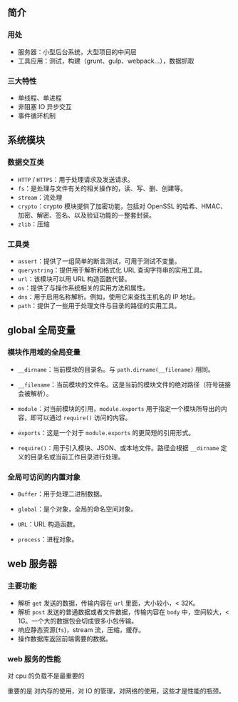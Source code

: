 ## 简介

### 用处

- 服务器：小型后台系统，大型项目的中间层
- 工具应用：测试，构建（grunt、gulp、webpack...），数据抓取

### 三大特性

- 单线程、单进程
- 非阻塞 IO 异步交互
- 事件循环机制

## 系统模块

### 数据交互类

- `HTTP` / `HTTPS`：用于处理请求及发送请求。
- `fs`：是处理与文件有关的相关操作的，读、写、删、创建等。
- `stream`：流处理
- `crypto`：crypto 模块提供了加密功能，包括对 OpenSSL 的哈希、HMAC、加密、解密、签名、以及验证功能的一整套封装。
- `zlib`：压缩

### 工具类

- `assert`：提供了一组简单的断言测试，可用于测试不变量。
- `querystring`：提供用于解析和格式化 URL 查询字符串的实用工具。
- `url`：该模块可以用 URL 构造函数代替。
- `os`：提供了与操作系统相关的实用方法和属性。
- `dns`：用于启用名称解析。例如，使用它来查找主机名的 IP 地址。
- `path`：提供了一些用于处理文件与目录的路径的实用工具。

## global 全局变量

### 模块作用域的全局变量

- `__dirname`：当前模块的目录名。与 `path.dirname(__filename)` 相同。

- `__filename`：当前模块的文件名。这是当前的模块文件的绝对路径（符号链接会被解析）。

- `module`：对当前模块的引用，`module.exports` 用于指定一个模块所导出的内容，即可以通过 `require()` 访问的内容。

- `exports`：这是一个对于 `module.exports` 的更简短的引用形式。

- `require()`：用于引入模块、JSON、或本地文件。路径会根据 `__dirname` 定义的目录名或当前工作目录进行处理。

### 全局可访问的内置对象

- `Buffer`：用于处理二进制数据。

- `global`：是个对象，全局的命名空间对象。

- `URL`：URL 构造函数。

- `process`：进程对象。

## web 服务器

### 主要功能

- 解析 `get` 发送的数据，传输内容在 `url` 里面，大小较小，< 32K。
- 解析 `post` 发送的普通数据或者文件数据，传输内容在 `body` 中，空间较大，< 1G。一个大的数据包会切成很多小包传输。
- 响应静态资源(`fs`)，stream 流，压缩，缓存。
- 操作数据库返回前端需要的数据。

### web 服务的性能

对 cpu 的负载不是最重要的

重要的是 对内存的使用，对 IO 的管理，对网络的使用，这些才是性能的瓶颈。
